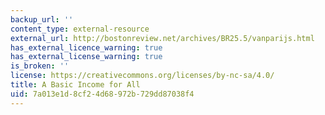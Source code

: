 ```yaml
---
backup_url: ''
content_type: external-resource
external_url: http://bostonreview.net/archives/BR25.5/vanparijs.html
has_external_licence_warning: true
has_external_license_warning: true
is_broken: ''
license: https://creativecommons.org/licenses/by-nc-sa/4.0/
title: A Basic Income for All
uid: 7a013e1d-8cf2-4d68-972b-729dd87038f4
---
```

